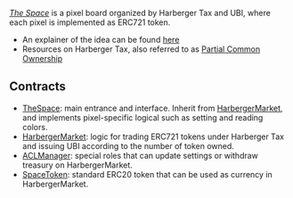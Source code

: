 [_The Space_](https://www.thespace.game/) is a pixel board organized by Harberger Tax and UBI, where each pixel is implemented as ERC721 token.

- An explainer of the idea can be found [here](https://medium.com/coinmonks/radical-markets-can-work-on-blockchain-our-web3-experiment-the-space-shows-how-1b5d49b91d27)
- Resources on Harberger Tax, also referred to as [Partial Common Ownership](https://www.radicalxchange.org/concepts/partial-common-ownership/)

## Contracts

- [TheSpace](./TheSpace.md): main entrance and interface. Inherit from [HarbergerMarket](./HarbergerMarket.md), and implements pixel-specific logical such as setting and reading colors.
- [HarbergerMarket](./HarbergerMarket.md): logic for trading ERC721 tokens under Harberger Tax and issuing UBI according to the number of token owned.
- [ACLManager](./ACLManager.md): special roles that can update settings or withdraw treasury on HarbergerMarket.
- [SpaceToken](./SpaceToken.md): standard ERC20 token that can be used as currency in HarbergerMarket.
